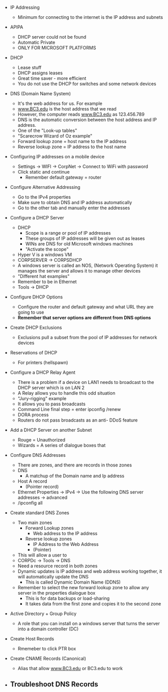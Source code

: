 - IP Addressing 
	- Minimum for connecting to the internet is the IP address and subnets 

- APIPA 
	- DHCP server could not be found 
	- Automatic Private 
	- ONLY FOR MICROSOFT PLATFORMS 

- DHCP 
	- Lease stuff
	- DHCP assigns leases 
	- Great time saver - more efficient
	- You do not use the DHCP for switches and some network devices 

- DNS (Domain Name System)
	- It's the web address for us. For example 
	- www.BC3.edu is the host address that we read
	- However, the computer reads www.BC3.edu as 123.456.789
	- DNS is the automatic conversion between the host address and IP address. 
	- One of the "Look-up tables" 
	- "Scarecrow Wizard of Oz example"
	- Forward lookup zone = host name to the IP address
	- Reverse lookup zone = IP address to the host name 

- Configuring IP addresses on a mobile device 
	- Settings -> WIFI -> CorpNet -> Connect to WiFi with password
	- Click static and continue 
		- Remember default gateway = router 

- Configure Alternative Addressing 
	- Go to the IPv4 properties
	- Make sure to obtain DNS and IP address automatically
	- Go to the other tab and manually enter the addresses 

- Configure a DHCP Server
	- DHCP
		- Scope is a range or pool of IP addresses
		- These groups of IP addresses will be given out as leases 
		- WINs are DNS for old Microsoft windows machines 
		- "Activate the scope"
	- Hyper V is a windows VM 
	- CORPSERVER -> CORPSDHCP
	- A windows server is called an NOS, (Network Operating System) it manages the server and allows it to manage other devices
	- "Different hat examples" 
	- Remember to be in Ethernet 
	- Tools -> DHCP 

- Configure DHCP Options
	- Configure the router and default gateway and what URL they are going to use
	- **Remember that server options are different from DNS options** 

- Create DHCP Exclusions
	- Exclusions pull a subset from the pool of IP addresses for network devices 

- Reservations of DHCP 
	- For printers (hellspawn)


- Configure a DHCP Relay Agent 
	- There is a problem if a device on LAN1 needs to broadcast to the DHCP server which is on LAN 2
	- A Relay allows you to handle this odd situation
	- "Jury-rigging" example
	- It allows you to pass broadcasts 
	- Command Line final step = enter ipconfig /renew
	- DORA process
	- Routers do not pass broadcasts as an anti- DDoS feature 

- Add a  DHCP Server on another Subnet 
	- Rouge = Unauthorized 
	- Wizards = A series of dialogue boxes that 

- Configure DNS Addresses 
	- There are zones, and there are records in those zones 
	- DNS 
		- A matchup of the Domain name and Ip address 
	- Host A record
		- (Pointer record)
	- Ethernet Properties -> IPv4 -> Use the following DNS server addresses -> advanced 
	- /ipconfig all 

- Create standard DNS Zones 
	- Two main zones
		- Forward Lookup zones
			- Web address to the IP address
		- Reverse lookup zones 
			- IP Address to the Web Address
			- (Pointer)
	- This will allow a user to 
	- CORPDc -> Tools -> DNS 
	- Need a resource record in both zones 
	- Dynamic updates is IP address and web address working together, it will automatically update the DNS 
		- This is called Dynamic Domain Name (DDNS) 
	- Remember to select the new forward lookup zone to allow any server in the properties dialogue box
		- This is for data backups or load-sharing 
		- It takes data from the first zone and copies it to the second zone

- Active Directory + Group Policy 
	-  A role that you can install on a windows server that turns the server into a domain controller (DC) 

- Create Host Records 
	- Rmemeber to click PTR box 

- Create CNAME Records (Canonical)
	- Alias that allow www.BC3.edu or BC3.edu to work 

- Troubleshoot DNS Records 
	- 
